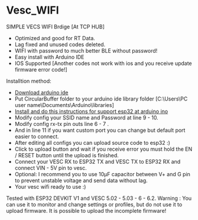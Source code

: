 # Vesc_WIFI
SIMPLE VECS WIFI Brdige [At TCP HUB]
+ Optimized and good for RT Data.
+ Lag fixed and unused codes deleted.
+ WIFI with password to much better BLE without password!
+ Easy install with Arduino IDE
+ IOS Supported [Another codes not work with ios and you receive update firmware error code!]

Installtion method:
- [Download arduino ide](https://www.arduino.cc/en/software)
- Put CircularBuffer folder to your arduino ide library folder [C:\Users\PC user name\Documents\Arduino\libraries]
- [Install and do this instructions for support esp32 at arduino ino](https://randomnerdtutorials.com/installing-the-esp32-board-in-arduino-ide-windows-instructions/)
- Modify config your SSID name and Password at line 9 - 10.
- Modify config rx-tx pin outs line 6 - 7 .
- And in line 11 if you want custom port you can change but default port easier to connect.
- After editing all configs you can upload source code to esp32 :)
- Click to upload button and wait if you receive error you must hold the EN / RESET button until the upload is finished.
- Connect your VESC RX to ESP32 TX and VESC TX to ESP32 RX and connect VIN - 5V pin to vesc.
- Optional: I recommend you to use 10µF capacitor between V+ and G pin to prevent unstable voltage and send data without lag.
- Your vesc wifi ready to use :)

Tested with ESP32 DEVKIT V1 and VESC 5.02 - 5.03 - 6 - 6.2.
Warning : You can use it to monitor and change settings or profiles, but do not use it to upload firmware.
It is possible to upload the incomplete firmware!
